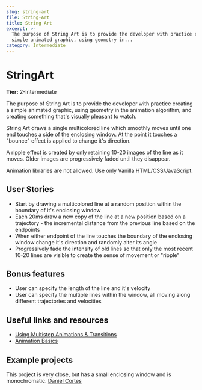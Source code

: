 ```yaml
---
slug: string-art
file: String-Art
title: String Art
excerpt: >-
  The purpose of String Art is to provide the developer with practice creating a
  simple animated graphic, using geometry in...
category: Intermediate
---
```

# StringArt

**Tier:** 2-Intermediate

The purpose of String Art is to provide the developer with practice creating a
simple animated graphic, using geometry in the animation algorithm, and
creating something that's visually pleasant to watch.

String Art draws a single multicolored line which smoothly moves until one
end touches a side of the enclosing window. At the point it touches a "bounce"
effect is applied to change it's direction.

A ripple effect is created by only retaining 10-20 images of the line as it
moves. Older images are progressively faded until they disappear.

Animation libraries are not allowed. Use only Vanilla HTML/CSS/JavaScript.

## User Stories

* Start by drawing a multicolored line at a random position within the boundary of it's enclosing window
* Each 20ms draw a new copy of the line at a new position based on a trajectory - the incremental distance from the previous line based on the endpoints
* When either endpoint of the line touches the boundary of the enclosing window change it's direction and randomly alter its angle
* Progressively fade the intensity of old lines so that only the most recent 10-20 lines are visible to create the sense of movement or "ripple"

## Bonus features

* User can specify the length of the line and it's velocity
* User can specify the multiple lines within the window, all moving along different trajectories and velocities

## Useful links and resources

-   [Using Multistep Animations & Transitions](https://css-tricks.com/using-multi-step-animations-transitions/)
-   [Animation Basics](https://www.khanacademy.org/computing/computer-programming/programming/animation-basics/a/what-are-animations)

## Example projects

This project is very close, but has a small enclosing window and is monochromatic.
[Daniel Cortes](https://codepen.io/dgca/pen/dpxreO)
